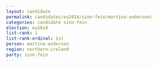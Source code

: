 ```yaml
---
layout: candidate
permalink: candidates/eu2014/sinn-fein/martina-anderson/
categories: candidate sinn-fein
election: eu2014
list-rank: 1
list-rank-ordinal: 1st
person: martina-anderson
region: northern-ireland
party: sinn-fein
---
```

